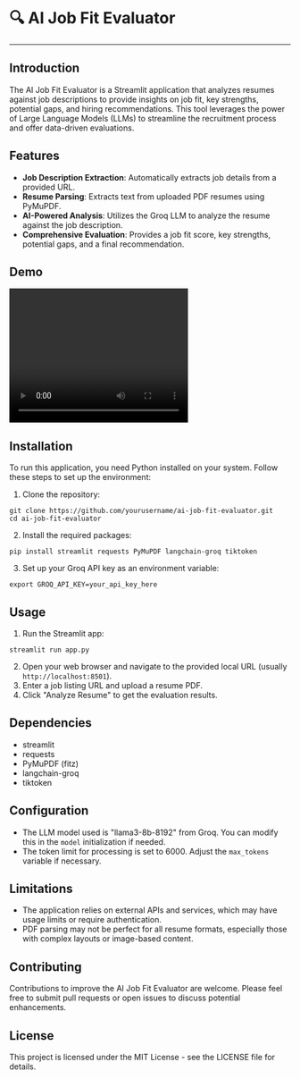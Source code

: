 # 🔍 AI Job Fit Evaluator

---

## Introduction

The AI Job Fit Evaluator is a Streamlit application that analyzes resumes against job descriptions to provide insights on job fit, key strengths, potential gaps, and hiring recommendations. This tool leverages the power of Large Language Models (LLMs) to streamline the recruitment process and offer data-driven evaluations.

## Features

- **Job Description Extraction**: Automatically extracts job details from a provided URL.
- **Resume Parsing**: Extracts text from uploaded PDF resumes using PyMuPDF.
- **AI-Powered Analysis**: Utilizes the Groq LLM to analyze the resume against the job description.
- **Comprehensive Evaluation**: Provides a job fit score, key strengths, potential gaps, and a final recommendation.

## Demo

<video src="https://github.com/Akshay-Coded/Resume-Analyzer/blob/22af53a15c6598028fb7ea822ec445c5deb87d1d/Demo.mp4" width="320" height="240" controls></video>


## Installation

To run this application, you need Python installed on your system. Follow these steps to set up the environment:

1. Clone the repository:

```
git clone https://github.com/yourusername/ai-job-fit-evaluator.git
cd ai-job-fit-evaluator
```

2. Install the required packages:

```
pip install streamlit requests PyMuPDF langchain-groq tiktoken
```

3. Set up your Groq API key as an environment variable:

```
export GROQ_API_KEY=your_api_key_here
```


## Usage

1. Run the Streamlit app:

```
streamlit run app.py
```

2. Open your web browser and navigate to the provided local URL (usually `http://localhost:8501`).
3. Enter a job listing URL and upload a resume PDF.
4. Click "Analyze Resume" to get the evaluation results.

## Dependencies

- streamlit
- requests
- PyMuPDF (fitz)
- langchain-groq
- tiktoken


## Configuration

- The LLM model used is "llama3-8b-8192" from Groq. You can modify this in the `model` initialization if needed.
- The token limit for processing is set to 6000. Adjust the `max_tokens` variable if necessary.


## Limitations

- The application relies on external APIs and services, which may have usage limits or require authentication.
- PDF parsing may not be perfect for all resume formats, especially those with complex layouts or image-based content.


## Contributing

Contributions to improve the AI Job Fit Evaluator are welcome. Please feel free to submit pull requests or open issues to discuss potential enhancements.

## License

This project is licensed under the MIT License - see the LICENSE file for details.
